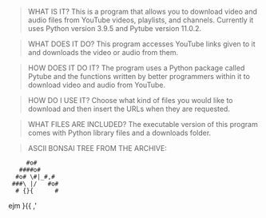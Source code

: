 >WHAT IS IT?
This is a program that allows you to download video and audio files from YouTube videos, playlists, and channels.
Currently it uses Python version 3.9.5 and Pytube version 11.0.2.

>WHAT DOES IT DO?
This program accesses YouTube links given to it and downloads the video or audio from them.

>HOW DOES IT DO IT?
The program uses a Python package called Pytube and the functions written by better programmers within it to download video and audio from YouTube.

>HOW DO I USE IT?
Choose what kind of files you would like to download and then insert the URLs when they are requested. 

>WHAT FILES ARE INCLUDED?
The executable version of this program comes with Python library files and a downloads folder.

>ASCII BONSAI TREE FROM THE ARCHIVE:

         #o#
       ####o#
      #o# \#|_#,#
     ###\ |/   #o#
      # {}{      #
ejm      }{{
        ,' 